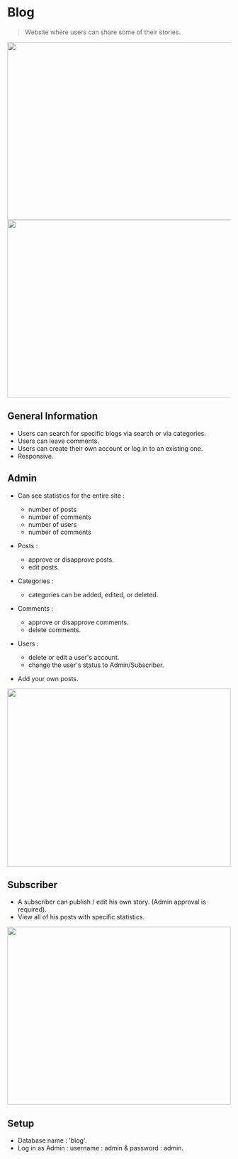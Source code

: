 # Blog
> Website where users can share some of their stories.

<img src="https://user-images.githubusercontent.com/106910358/234078429-3f760db5-054c-48d2-9def-edc7170a0deb.png" width="500%" height="400" />
<img src="https://user-images.githubusercontent.com/106910358/234078697-fe344035-b3d1-4ea6-9fdd-86d9be72752e.png" width="500%" height="400" />


## General Information
- Users can search for specific blogs via search or via categories.
- Users can leave comments.
- Users can create their own account or log in to an existing one.
- Responsive.


## Admin
- Can see statistics for the entire site  :
    - number of posts
    - number of comments
    - number of users
    - number of comments

- Posts :
    - approve or disapprove posts.
    - edit posts.

- Categories :
    - categories can be added, edited, or deleted.

- Comments :
    - approve or disapprove comments.
    - delete comments.

- Users : 
    - delete or edit a user's account.
    - change the user's status to Admin/Subscriber.

- Add your own posts.

<img src="https://user-images.githubusercontent.com/106910358/218321528-a6f9c2fb-3c60-4d62-8e72-7aaebc6948aa.png" width="100%" height="400" />


## Subscriber

- A subscriber can publish / edit his own story. (Admin approval is required).
- View all of his posts with specific statistics. 

<img src="https://user-images.githubusercontent.com/106910358/218321847-8052dd02-f339-4ec8-bc38-554908f772f3.png" width="100%" height="400" />


## Setup
- Database name : 'blog'.
- Log in as Admin : username : admin & password : admin.
